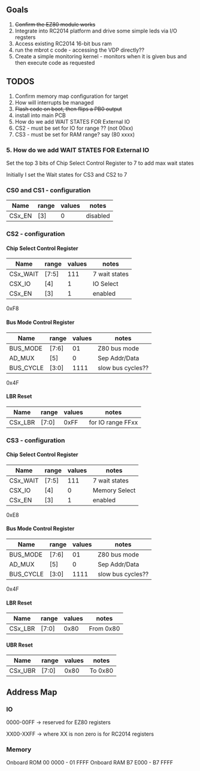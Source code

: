 
## Goals
1. ~~Confirm the EZ80 module works~~
2. Integrate into RC2014 platform and drive some simple leds via I/O regsters
3. Access existing RC2014 16-bit bus ram
4. run the mbrot c code - accessing the VDP directly??
5. Create a simple monitoring kernel - monitors when it is given bus and then execute code as requested

## TODOS

1. Confirm memory map configuration for target
2. How will interrupts be managed
3. ~~Flash code on boot, then flips a PB0 output~~
4. install into main PCB
5. How do we add WAIT STATES FOR External IO
6. CS2 - must be set for IO for range ?? (not 00xx)
7. CS3 - must be set for RAM range? say (80 xxxx)


### 5. How do we add WAIT STATES FOR External IO

Set the top 3 bits of Chip Select Control Register to 7 to add max wait states

Initially I set the Wait states for CS3 and CS2 to 7

### CS0 and CS1 - configuration

| Name      | range | values | notes             |
|-----------|-------|--------|-------------------|
| CSx_EN    | [3]   | 0      | disabled          |

### CS2 - configuration

#### Chip Select Control Register

| Name      | range | values | notes             |
|-----------|-------|--------|-------------------|
| CSx_WAIT  | [7:5] | 111    | 7 wait states     |
| CSX_IO    | [4]   | 1      | IO Select         |
| CSx_EN    | [3]   | 1      | enabled           |

0xF8

#### Bus Mode Control Register

| Name      | range | values | notes             |
|-----------|-------|--------|-------------------|
| BUS_MODE  | [7:6] | 01     | Z80 bus mode      |
| AD_MUX    | [5]   | 0      | Sep Addr/Data     |
| BUS_CYCLE | [3:0] | 1111   | slow bus cycles?? |

0x4F

#### LBR Reset

| Name      | range | values | notes             |
|-----------|-------|--------|-------------------|
| CSx_LBR   | [7:0] | 0xFF   | for IO range FFxx |

### CS3 - configuration

#### Chip Select Control Register

| Name      | range | values | notes             |
|-----------|-------|--------|-------------------|
| CSx_WAIT  | [7:5] | 111    | 7 wait states     |
| CSX_IO    | [4]   | 0      | Memory Select     |
| CSx_EN    | [3]   | 1      | enabled           |

0xE8

#### Bus Mode Control Register

| Name      | range | values | notes             |
|-----------|-------|--------|-------------------|
| BUS_MODE  | [7:6] | 01     | Z80 bus mode      |
| AD_MUX    | [5]   | 0      | Sep Addr/Data     |
| BUS_CYCLE | [3:0] | 1111   | slow bus cycles?? |

0x4F

#### LBR Reset

| Name      | range | values | notes             |
|-----------|-------|--------|-------------------|
| CSx_LBR   | [7:0] | 0x80   | From 0x80         |

#### UBR Reset

| Name      | range | values | notes             |
|-----------|-------|--------|-------------------|
| CSx_UBR   | [7:0] | 0x80   | To 0x80           |


## Address Map

### IO

0000-00FF -> reserved for EZ80 registers

XX00-XXFF -> where XX is non zero is for RC2014 registers

### Memory

Onboard ROM 00 0000 - 01 FFFF
Onboard RAM B7 E000 - B7 FFFF



